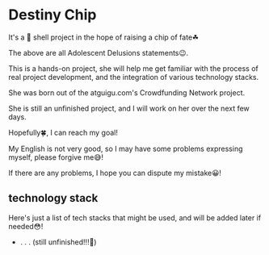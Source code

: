 # Destiny Chip

It's a 🥚 shell project in the hope of raising a chip of fate☘

The above are all Adolescent Delusions statements😉.

This is a hands-on project, she will help me get familiar with the process of real project development, and the integration of various technology stacks.

She was born out of the atguigu.com's Crowdfunding Network project. 

She is still an unfinished project, and I will work on her over the next few days. 

Hopefully🍀, I can reach my goal!

My English is not very good, so I may have some problems expressing myself, please forgive me😅!

If there are any problems, I hope you can dispute my mistake😀!



## technology stack

Here's just a list of tech stacks that might be used, and will be added later if needed😳!

- . . . (still unfinished!!!🥠)